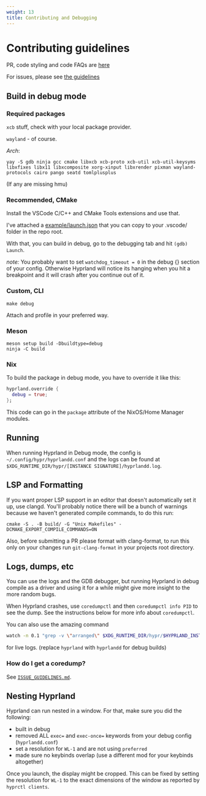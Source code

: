 ```yaml
---
weight: 13
title: Contributing and Debugging
---
```


# Contributing guidelines

PR, code styling and code FAQs are [here](./PR-Guidelines)

For issues, please see
[the guidelines](https://github.com/hyprwm/Hyprland/blob/main/docs/ISSUE_GUIDELINES.md)

## Build in debug mode

### Required packages

`xcb` stuff, check with your local package provider.

`wayland` - of course.

_Arch_:

`yay -S gdb ninja gcc cmake libxcb xcb-proto xcb-util xcb-util-keysyms libxfixes libx11 libxcomposite xorg-xinput libxrender pixman wayland-protocols cairo pango seatd tomlplusplus`

(If any are missing hmu)

### Recommended, CMake

Install the VSCode C/C++ and CMake Tools extensions and use that.

I've attached a
[example/launch.json](https://github.com/hyprwm/Hyprland/blob/main/example/launch.json)
that you can copy to your .vscode/ folder in the repo root.

With that, you can build in debug, go to the debugging tab and hit
`(gdb) Launch`.

*note:* You probably want to set `watchdog_timeout = 0` in the debug {} section
of your config. Otherwise Hyprland will notice its hanging when you hit a
breakpoint and it will crash after you continue out of it.

### Custom, CLI

`make debug`

Attach and profile in your preferred way.

### Meson

```console
meson setup build -Dbuildtype=debug
ninja -C build
```

### Nix

To build the package in debug mode, you have to override it like this:

```nix
hyprland.override {
  debug = true;
};
```

This code can go in the `package` attribute of the NixOS/Home Manager modules.

## Running

When running Hyprland in Debug mode, the config is
`~/.config/hypr/hyprlandd.conf` and the logs can be found at
`$XDG_RUNTIME_DIR/hypr/[INSTANCE SIGNATURE]/hyprlandd.log`.

## LSP and Formatting

If you want proper LSP support in an editor that doesn't automatically set it
up, use clangd. You'll probably notice there will be a bunch of warnings
because we haven't generated compile commands, to do this run:

```
cmake -S . -B build/ -G "Unix Makefiles" -DCMAKE_EXPORT_COMPILE_COMMANDS=ON
```

Also, before submitting a PR please format with clang-format, to run this only
on your changes run `git-clang-format` in your projects root directory.

## Logs, dumps, etc

You can use the logs and the GDB debugger, but running Hyprland in debug compile
as a driver and using it for a while might give more insight to the more random
bugs.

When Hyprland crashes, use `coredumpctl` and then `coredumpctl info PID` to see
the dump. See the instructions below for more info about `coredumpctl`.

You can also use the amazing command

```sh
watch -n 0.1 "grep -v \"arranged\" $XDG_RUNTIME_DIR/hypr/$HYPRLAND_INSTANCE_SIGNATURE/hyprland.log | tail -n 40"
```

for live logs. (replace `hyprland` with `hyprlandd` for debug builds)

### How do I get a coredump?

See
[`ISSUE_GUIDELINES.md`](https://github.com/hyprwm/Hyprland/blob/main/docs/ISSUE_GUIDELINES.md).

## Nesting Hyprland

Hyprland can run nested in a window. For that, make sure you did the following:

- built in debug
- removed ALL `exec=` and `exec-once=` keywords from your debug config
  (`hyprlandd.conf`)
- set a resolution for `WL-1` and are not using `preferred`
- made sure no keybinds overlap (use a different mod for your keybinds
  altogether)

Once you launch, the display might be cropped. This can be fixed by setting the
resolution for `WL-1` to the exact dimensions of the window as reported by
`hyprctl clients`.
